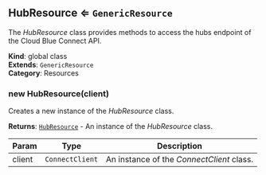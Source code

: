 <a name="HubResource"></a>

## HubResource ⇐ <code>GenericResource</code>
The *HubResource* class provides methods to access the hubs
endpoint of the Cloud Blue Connect API.

**Kind**: global class  
**Extends**: <code>GenericResource</code>  
**Category**: Resources  
<a name="new_HubResource_new"></a>

### new HubResource(client)
Creates a new instance of the *HubResource* class.

**Returns**: [<code>HubResource</code>](#HubResource) - An instance of the *HubResource* class.  

| Param | Type | Description |
| --- | --- | --- |
| client | <code>ConnectClient</code> | An instance of the *ConnectClient* class. |


